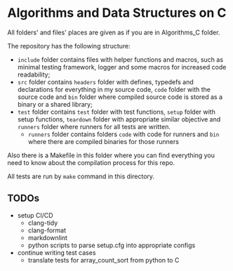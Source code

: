 # Algorithms and Data Structures on C

All folders' and files' places are given as if you are in Algorithms_C folder.

The repository has the  following structure:

- `include` folder contains files with helper functions and macros, such as
minimal testing framework, logger and some macros for increased code
readability;
- `src` folder contains `headers` folder with defines, typedefs and
declarations for everything in my source code, `code` folder with the source
code and `bin` folder where compiled source code is stored as a binary or a
shared library;
- `test` folder contains `test` folder with test functions, `setup` folder with
setup functions, `teardown` folder with appropriate similar objective and
`runners` folder where runners for all tests are written.
  - `runners` folder contains folders `code` with code for runners and `bin`
  where there are compiled binaries for those runners

Also there is a Makefile in this folder where you can find everything you need
to know about the compilation process for this repo.

All tests are run by `make` command in this directory.

## TODOs

- setup CI/CD
  - clang-tidy
  - clang-format
  - markdownlint
  - python scripts to parse setup.cfg into appropriate configs
- continue writing test cases
  - translate tests for array_count_sort from python to C
